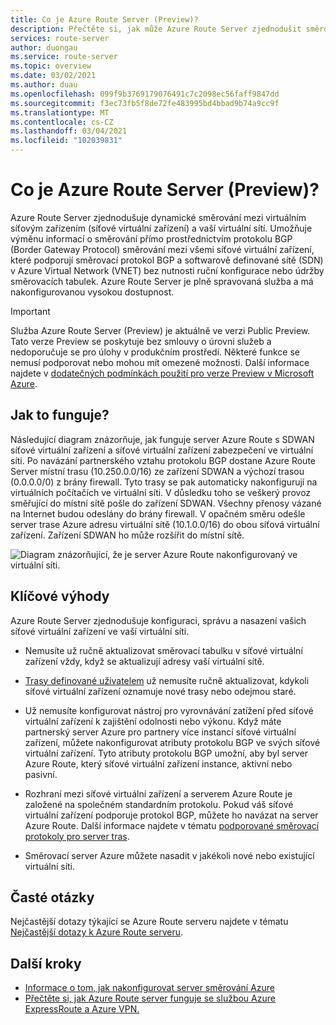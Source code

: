 ```yaml
---
title: Co je Azure Route Server (Preview)?
description: Přečtěte si, jak může Azure Route Server zjednodušit směrování mezi virtuálním síťovým zařízením (síťové virtuální zařízení) a vaší virtuální sítí.
services: route-server
author: duongau
ms.service: route-server
ms.topic: overview
ms.date: 03/02/2021
ms.author: duau
ms.openlocfilehash: 099f9b3769179076491c7c2098ec56faff9847dd
ms.sourcegitcommit: f3ec73fb5f8de72fe483995bd4bbad9b74a9cc9f
ms.translationtype: MT
ms.contentlocale: cs-CZ
ms.lasthandoff: 03/04/2021
ms.locfileid: "102039831"
---
```

# <a name="what-is-azure-route-server-preview"></a>Co je Azure Route Server (Preview)? 

Azure Route Server zjednodušuje dynamické směrování mezi virtuálním síťovým zařízením (síťové virtuální zařízení) a vaší virtuální sítí. Umožňuje výměnu informací o směrování přímo prostřednictvím protokolu BGP (Border Gateway Protocol) směrování mezi všemi síťové virtuální zařízení, které podporují směrovací protokol BGP a softwarově definované sítě (SDN) v Azure Virtual Network (VNET) bez nutnosti ruční konfigurace nebo údržby směrovacích tabulek. Azure Route Server je plně spravovaná služba a má nakonfigurovanou vysokou dostupnost.

> [!IMPORTANT]
> Služba Azure Route Server (Preview) je aktuálně ve verzi Public Preview.
> Tato verze Preview se poskytuje bez smlouvy o úrovni služeb a nedoporučuje se pro úlohy v produkčním prostředí. Některé funkce se nemusí podporovat nebo mohou mít omezené možnosti.
> Další informace najdete v [dodatečných podmínkách použití pro verze Preview v Microsoft Azure](https://azure.microsoft.com/support/legal/preview-supplemental-terms/).

## <a name="how-does-it-work"></a>Jak to funguje?

Následující diagram znázorňuje, jak funguje server Azure Route s SDWAN síťové virtuální zařízení a síťové virtuální zařízení zabezpečení ve virtuální síti. Po navázání partnerského vztahu protokolu BGP dostane Azure Route Server místní trasu (10.250.0.0/16) ze zařízení SDWAN a výchozí trasou (0.0.0.0/0) z brány firewall. Tyto trasy se pak automaticky nakonfigurují na virtuálních počítačích ve virtuální síti. V důsledku toho se veškerý provoz směřující do místní sítě pošle do zařízení SDWAN. Všechny přenosy vázané na Internet budou odeslány do brány firewall. V opačném směru odešle server trase Azure adresu virtuální sítě (10.1.0.0/16) do obou síťová virtuální zařízení. Zařízení SDWAN ho může rozšířit do místní sítě.

![Diagram znázorňující, že je server Azure Route nakonfigurovaný ve virtuální síti.](./media/overview/route-server-overview.png)

## <a name="key-benefits"></a>Klíčové výhody 

Azure Route Server zjednodušuje konfiguraci, správu a nasazení vašich síťové virtuální zařízení ve vaší virtuální síti.  

* Nemusíte už ručně aktualizovat směrovací tabulku v síťové virtuální zařízení vždy, když se aktualizují adresy vaší virtuální sítě. 

* [Trasy definované uživatelem](../virtual-network/virtual-networks-udr-overview.md) už nemusíte ručně aktualizovat, kdykoli síťové virtuální zařízení oznamuje nové trasy nebo odejmou staré. 

* Už nemusíte konfigurovat nástroj pro vyrovnávání zatížení před síťové virtuální zařízení k zajištění odolnosti nebo výkonu. Když máte partnerský server Azure pro partnery více instancí síťové virtuální zařízení, můžete nakonfigurovat atributy protokolu BGP ve svých síťové virtuální zařízení. Tyto atributy protokolu BGP umožní, aby byl server Azure Route, který síťové virtuální zařízení instance, aktivní nebo pasivní. 

* Rozhraní mezi síťové virtuální zařízení a serverem Azure Route je založené na společném standardním protokolu. Pokud váš síťové virtuální zařízení podporuje protokol BGP, můžete ho navázat na server Azure Route. Další informace najdete v tématu [podporované směrovací protokoly pro server tras](route-server-faq.md#protocol).

* Směrovací server Azure můžete nasadit v jakékoli nové nebo existující virtuální síti. 

## <a name="faq"></a>Časté otázky

Nejčastější dotazy týkající se Azure Route serveru najdete v tématu [Nejčastější dotazy k Azure Route serveru](route-server-faq.md).

## <a name="next-steps"></a>Další kroky

- [Informace o tom, jak nakonfigurovat server směrování Azure](quickstart-configure-route-server-powershell.md)
- [Přečtěte si, jak Azure Route server funguje se službou Azure ExpressRoute a Azure VPN.](expressroute-vpn-support.md)
